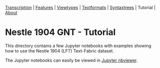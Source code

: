 <a name="start"></a>
<div class="hidden-content">
<a href="../doc/transcription.md">Transcription</a> | <a href="../doc/features/README.md#start">Features</a> | <a href="../doc/viewtypes.html#start">Viewtypes</a> | <a href="../doc/textformats.md#start">Textformats</a> |  <a href="../doc/syntaxtrees.md#start">Syntaxtrees</a> | Tutorial | <a href="../doc/about.md#start">About</a>
</div>

# Nestle 1904 GNT - Tutorial

This directory contains a few Jupyter notebooks with examples showing how to use the Nestle 1904 (LFT) Text-Fabric dataset.

The Jupyter notebooks can easily be viewed in [Jupyter nbviewer](https://nbviewer.org/github/tonyjurg/Nestle1904LFT/tree/main/docs/usecases/).
